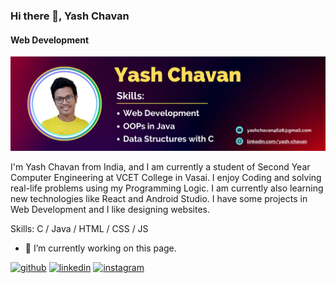 ### Hi there 👋, Yash Chavan
#### Web Development
![Web Development](https://github.com/YashChavanWeb/YashChavanWeb/blob/main/Purple%20and%20Yellow%20Colorful%20LinkedIn%20Article%20Cover%20Image%20(1).png)

I'm Yash Chavan from India, and I am currently a student of Second Year Computer Engineering at VCET College in Vasai. I enjoy Coding and solving real-life problems using my Programming Logic. I am currently also learning new technologies like React and Android Studio. I have some projects in Web Development and I like designing websites. 

Skills: C / Java / HTML / CSS / JS

- 🔭 I’m currently working on this page. 


[<img src='https://cdn.jsdelivr.net/npm/simple-icons@3.0.1/icons/github.svg' alt='github' height='40'>](https://github.com/YashChavanWeb)  [<img src='https://cdn.jsdelivr.net/npm/simple-icons@3.0.1/icons/linkedin.svg' alt='linkedin' height='40'>](https://www.linkedin.com/in/yash-chavan-5b91a426b//)  [<img src='https://cdn.jsdelivr.net/npm/simple-icons@3.0.1/icons/instagram.svg' alt='instagram' height='40'>](https://www.instagram.com/yashchavan4628/)  






